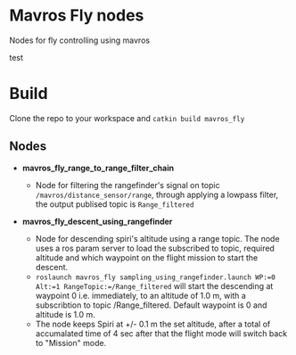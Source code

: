 # Mavros Fly nodes

Nodes for fly controlling using mavros

test

# Build

Clone the repo to your workspace and `catkin build mavros_fly`

## Nodes

 - **mavros_fly_range_to_range_filter_chain**
	 - Node for filtering the rangefinder's signal on topic `/mavros/distance_sensor/range`, through applying a lowpass filter, the output publised topic is `Range_filtered`
	 
 - **mavros_fly_descent_using_rangefinder**
	 - Node for descending spiri's altitude using a range topic. The node uses a ros param server to load the subscribed to topic, required altitude and which waypoint on the flight mission to start the descent. 
	 - `roslaunch mavros_fly sampling_using_rangefinder.launch WP:=0 Alt:=1 RangeTopic:=/Range_filtered` will start the descending at waypoint 0 i.e. immediately, to an altitude of 1.0 m, with a subscribtion to topic /Range_filtered. Default waypoint is 0 and altitude is 1.0 m.
	 - The node keeps Spiri at  +/- 0.1 m  the set altitude, after a total of accumalated time of 4 sec after that the flight mode will switch back to "Mission" mode.
